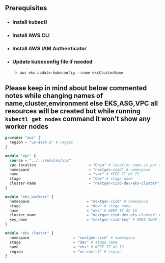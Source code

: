 
## Prerequisites
- ### Install kubectl
- ### Install AWS CLI
- ### Install AWS IAM Authenticator
- ### Update kubeconfig file if needed
  - `aws eks update-kubeconfig --name eksClusterName`

## Please keep in mind about below commented notes while changing names of name,cluster,environment else EKS,ASG,VPC all resources will be created but while running `kubectl get nodes` command it won't show any worker nodes 
```terraform
provider "aws" {
  region = "us-east-2" # region
}

module "vpc" {
  source = "../../modules/vpc"
  vpc-location                        = "Ohio" # location name as per region
  namespace                           = "nextgen-cicd" # namespace
  name                                = "vpc" # KEEP IT AS IS
  stage                               = "dev" # stage name
  cluster-name                        = "nextgen-cicd-dev-eks-cluster" # cluster name = namespace-stagename-eks-cluster
}

module "eks_workers" {
  namespace                          = "nextgen-cicd" # namespace
  stage                              = "dev" # stage name
  name                               = "eks" # KEEP IT AS IS
  cluster_name                       = "nextgen-cicd-dev-eks-cluster" # cluster name = namespace-stagename-eks-cluster
  key_name                           = "nextgen-cicd-key" # MAKE SURE THIS KEY MUST BE CREATED BEFORE RUNNING THIS SCRIPT
}

module "eks_cluster" {
  namespace                    = "nextgen-cicd" # namespace
  stage                        = "dev" # stage name
  name                         = "eks" # KEEP IT AS IS
  region                       = "us-east-2" # region
}
```

